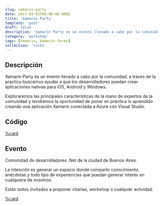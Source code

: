 ```yaml
---
slug: xamarin-party
date: 2017-09-02T00:00:00.000Z
title: 'Xamarin Party'
template: 'post'
draft: false
description: 'Xamarin Party es un evento llevado a cabo por la comunidad, a traves de la practica buscamos ayudar a que los desarrolladores puedan crear aplicaciones nativas para iOS, Android y Windows.'
category: 'workshop'
tags: [Xamarin, Xamarin Forms]
collection: 'talks'
---
```


## Descripción

Xamarin Party es un evento llevado a cabo por la comunidad, a traves de la practica buscamos ayudar a que los desarrolladores puedan crear aplicaciones nativas para iOS, Android y Windows.

Exploraremos las principales características de la mano de expertos de la comunidad y tendremos la oportunidad de poner en práctica lo aprendido creando una aplicación Xamarin conectada a Azure con Visual Studio.

## Código

[%card](https://github.com/teban3010/XamarinParty)

## Evento

Comunidad de desarrolladores .Net de la ciudad de Buenos Aires.

La intención es generar un espacio donde compartir conocimiento, anécdotas y todo tipo de experiencias que puedan generar interés en cualquiera de nosotros.

Están todos invitados a proponer charlas, workshop o cualquier actividad.

[%card](https://www.meetup.com/Net-Baires/events/242770276/)
